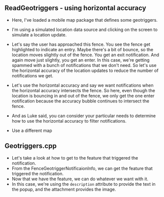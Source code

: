
## ReadGeotriggers - using horizontal accuracy

- Here, I've loaded a mobile map package that defines some geotriggers.
- I'm using a simulated location data source and clicking on the screen to simulate a location update.
- Let's say the user has approached this fence. You see the fence get highlighted to indicate an entry. Maybe there's a bit of bounce, so the location moves slightly out of the fence. You get an exit notification. And again move just slightly, you get an enter. In this case, we're getting spammed with a bunch of notifications that we don't need. So let's use the horizontal accuracy of the location updates to reduce the number of notifications we get.
- Let's use the horizontal accuracy and say we want notifications when the horizontal accuracy intersects the fence. So here, even though the location is bouncing in and out of the fence, we only get the one enter notification because the accuracy bubble continues to intersect the fence.
- And as Luke said, you can consider your particular needs to determine how to use the horizontal accuracy to filter notifications.

- Use a different map

## Geotriggers.cpp

- Let's take a look at how to get to the feature that triggered the notification.
- From the FenceGeotriggerNotificaionInfo, we can get the feature that triggered the notification.
- Now that we have the feature, we can do whatever we want with it.
- In this case, we're using the `description` attribute to provide the text in the popup, and the attachment provides the image.
